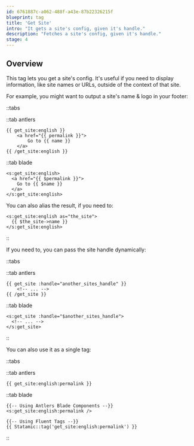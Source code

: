 ```yaml
---
id: 6761887c-a062-488f-a43e-87b22326215f
blueprint: tag
title: 'Get Site'
intro: "It gets a site's config, given it's handle."
description: "Fetches a site's config, given it's handle."
stage: 4
---
```

## Overview

This tag lets you get a site's config. It's useful if you need to display information, like site names or URLs, outside of the context of that site.

For example, you might want to output a site's name & logo in your footer:

::tabs

::tab antlers
```antlers
{{ get_site:english }}
    <a href="{{ permalink }}">
        Go to {{ name }}
    </a>
{{ /get_site:english }}
```
::tab blade
```blade
<s:get_site:english>
  <a href="{{ $permalink }}">
    Go to {{ $name }}
  </a>
</s:get_site:english>
```

You can also alias the result, if you need to:

```blade
<s:get_site:english as="the_site">
  {{ $the_site->name }}
</s:get_site:english>
```
::

If you need to, you can pass the site handle dynamically:

::tabs

::tab antlers
```antlers
{{ get_site :handle="another_sites_handle" }}
    <!-- ... -->
{{ /get_site }}
```
::tab blade
```blade
<s:get_site :handle="$another_sites_handle">
  <!-- ... -->
</s:get_site>
```
::

You can also use it as a single tag:

::tabs

::tab antlers
```antlers
{{ get_site:english:permalink }}
```
::tab blade
```blade
{{-- Using Antlers Blade Components --}}
<s:get_site:english:permalink />

{{-- Using Fluent Tags --}}
{{ Statamic::tag('get_site:english:permalink') }}
```
::
